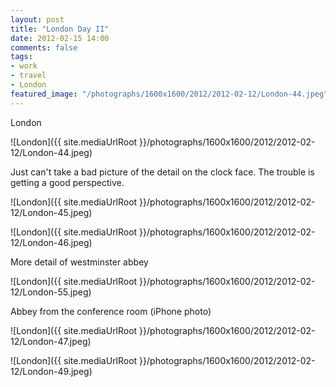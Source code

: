 ```yaml
---
layout: post
title: "London Day II"
date: 2012-02-15 14:00
comments: false
tags:
- work
- travel
- London
featured_image: "/photographs/1600x1600/2012/2012-02-12/London-44.jpeg"
---
```

London

![London]({{ site.mediaUrlRoot }}/photographs/1600x1600/2012/2012-02-12/London-44.jpeg)


Just can't take a bad picture of the detail on the clock face.  The trouble is getting a good perspective.

![London]({{ site.mediaUrlRoot }}/photographs/1600x1600/2012/2012-02-12/London-45.jpeg)


![London]({{ site.mediaUrlRoot }}/photographs/1600x1600/2012/2012-02-12/London-46.jpeg)


More detail of westminster abbey

![London]({{ site.mediaUrlRoot }}/photographs/1600x1600/2012/2012-02-12/London-55.jpeg)


Abbey from the conference room (iPhone photo)

![London]({{ site.mediaUrlRoot }}/photographs/1600x1600/2012/2012-02-12/London-47.jpeg)


![London]({{ site.mediaUrlRoot }}/photographs/1600x1600/2012/2012-02-12/London-49.jpeg)

